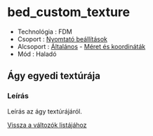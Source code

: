 # bed\_custom\_texture

* Technológia : FDM
* Csoport : [Nyomtató beállítások](../../konfig/printer_settings.md)
* Alcsoport : [Általános](../../konfig/printer_settings.md#altalanos) - [Méret és koordináták](../../konfig/printer_settings.md#meret-es-koordinatak)
* Mód : Haladó

## Ágy egyedi textúrája

### Leírás

Leírás az ágy textúrájáról.

[Vissza a változók listájához](./)

